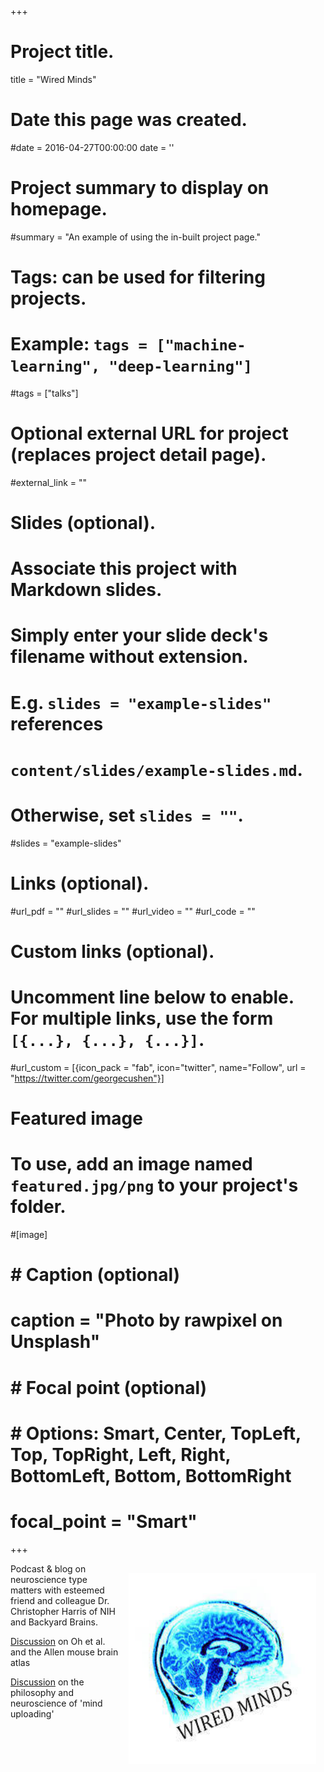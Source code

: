 +++
# Project title.
title = "Wired Minds"

# Date this page was created.
#date = 2016-04-27T00:00:00
date = ''

# Project summary to display on homepage.
#summary = "An example of using the in-built project page."

# Tags: can be used for filtering projects.
# Example: `tags = ["machine-learning", "deep-learning"]`
#tags = ["talks"]

# Optional external URL for project (replaces project detail page).
#external_link = ""

# Slides (optional).
#   Associate this project with Markdown slides.
#   Simply enter your slide deck's filename without extension.
#   E.g. `slides = "example-slides"` references 
#   `content/slides/example-slides.md`.
#   Otherwise, set `slides = ""`.
#slides = "example-slides"

# Links (optional).
#url_pdf = ""
#url_slides = ""
#url_video = ""
#url_code = ""

# Custom links (optional).
#   Uncomment line below to enable. For multiple links, use the form `[{...}, {...}, {...}]`.
#url_custom = [{icon_pack = "fab", icon="twitter", name="Follow", url = "https://twitter.com/georgecushen"}]

# Featured image
# To use, add an image named `featured.jpg/png` to your project's folder. 
#[image]
#  # Caption (optional)
#  caption = "Photo by rawpixel on Unsplash"
  
#  # Focal point (optional)
#  # Options: Smart, Center, TopLeft, Top, TopRight, Left, Right, BottomLeft, Bottom, BottomRight
#  focal_point = "Smart"


+++

<img style="float: right; margin: 15px 15px 15px 15px;" src="/img/wired_minds_logo.jpg"  width="300" />

Podcast & blog on neuroscience type matters with esteemed friend and colleague Dr. Christopher Harris of NIH and Backyard Brains.

[Discussion](https://youtu.be/2Pw_xyectlo?t=155) on Oh et al. and the Allen mouse brain atlas

[Discussion](https://dl.dropboxusercontent.com/s/siw4r670v6dxbq0/wired_minds_ep1.mp3) on the philosophy and neuroscience of 'mind uploading'


